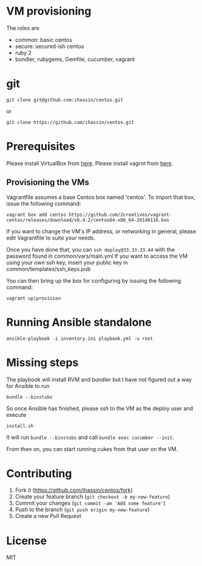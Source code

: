 # VM provisioning

The roles are
- common: basic centos
- secure: secured-ish centos
- ruby 2
- bundler, rubygems, Gemfile, cucumber, vagrant

# git

```
git clone git@github.com:ihassin/centos.git
```

or

```
git clone https://github.com/ihassin/centos.git
```

# Prerequisites

Please install VirtualBox from [here](https://www.virtualbox.org/wiki/Downloads).
Please install vagrnt from [here](https://docs.vagrantup.com/v2/installation).


## Provisioning the VMs

Vagrantfile assumes a base Centos box named 'centos'. To import that box, issue the following command:

```
vagrant box add centos https://github.com/2creatives/vagrant-centos/releases/download/v6.4.2/centos64-x86_64-20140116.box
```

If you want to change the VM's IP address, or networking in general, please edit Vagrantfile to suite your needs.

Once you have done that, you can ```ssh deploy@33.33.33.44``` with the password found in common/vars/main.yml
If you want to access the VM using your own ssh key, insert your public key in common/templates/ssh_keys.pub

You can then bring up the box for configuring by issuing the following command:

```
vagrant up|provision
```

# Running Ansible standalone

```
ansible-playbook -i inventory.ini playbook.yml -u root
```

# Missing steps

The playbook will install RVM and bundler but I have not figured out a way for Ansible to run

```
bundle --binstubs
```

So once Ansible has finished, please ssh to the VM as the deploy user and execute

```
install.sh
```

It will run ```bundle --binstubs``` and call ```bundle exec cucumber --init```.

From then on, you can start running cukes from that user on the VM.

# Contributing

1. Fork it (https://github.com/ihassin/centos/fork)
2. Create your feature branch (`git checkout -b my-new-feature`)
3. Commit your changes (`git commit -am 'Add some feature'`)
4. Push to the branch (`git push origin my-new-feature`)
5. Create a new Pull Request

# License

MIT

